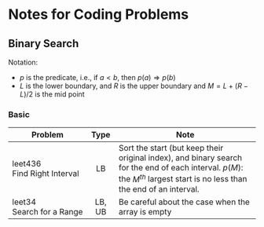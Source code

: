 # Notes for Coding Problems
## Binary Search
Notation:
- $p$ is the predicate, i.e., if $a<b$, then $p(a)⇒p(b)$
- $L$ is the lower boundary, and $R$ is the upper boundary and $M=L+(R-L)/2$ is the mid point
### Basic
|Problem |Type|Note|
|--|:--:|--|
|leet436<br>Find&nbsp;Right&nbsp;Interval|LB|Sort the start (but keep their original index), and binary search for the end of each interval. $p(M)$: the $M^{th}$ largest start is no less than the end of an interval.|
|leet34<br>Search&nbsp;for&nbsp;a&nbsp;Range|LB, UB|Be careful about the case when the array is empty|

